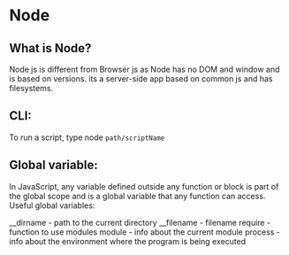 # Node

## What is Node?
Node js is different from Browser js as Node has no DOM and window and is based on versions. its a server-side app based on common js and has filesystems.

## CLI:
To run a script, type node `path/scriptName`


## Global variable:
In JavaScript, any variable defined outside any function or block is part of the global scope and is a global variable that any function can access.
Useful global variables:

__dirname - path to the current directory
__filename - filename
require - function to use modules
module - info about the current module
process -info about the environment where the program is being executed
